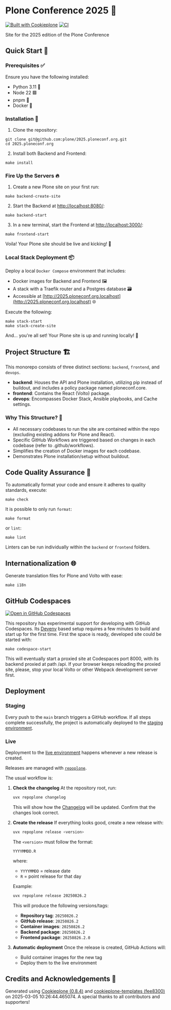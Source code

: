 # Plone Conference 2025 🚀

[![Built with Cookieplone](https://img.shields.io/badge/built%20with-Cookieplone-0083be.svg?logo=cookiecutter)](https://github.com/plone/cookiecutter-plone/)
[![CI](https://github.com/plone/2025.ploneconf.org/actions/workflows/main.yml/badge.svg)](https://github.com/plone/2025.ploneconf.org/actions/workflows/main.yml)

Site for the 2025 edition of the Plone Conference

## Quick Start 🏁

### Prerequisites ✅

Ensure you have the following installed:

- Python 3.11 🐍
- Node 22 🟩
- pnpm 🧶
- Docker 🐳

### Installation 🔧

1. Clone the repository:

```shell
git clone git@github.com:plone/2025.ploneconf.org.git
cd 2025.ploneconf.org
```

2. Install both Backend and Frontend:

```shell
make install
```

### Fire Up the Servers 🔥

1. Create a new Plone site on your first run:

```shell
make backend-create-site
```

2. Start the Backend at [http://localhost:8080/](http://localhost:8080/):

```shell
make backend-start
```

3. In a new terminal, start the Frontend at [http://localhost:3000/](http://localhost:3000/):

```shell
make frontend-start
```

Voila! Your Plone site should be live and kicking! 🎉

### Local Stack Deployment 📦

Deploy a local `Docker Compose` environment that includes:

- Docker images for Backend and Frontend 🖼️
- A stack with a Traefik router and a Postgres database 🗃️
- Accessible at [http://2025.ploneconf.org.localhost](http://2025.ploneconf.org.localhost) 🌐

Execute the following:

```shell
make stack-start
make stack-create-site
```

And... you're all set! Your Plone site is up and running locally! 🚀

## Project Structure 🏗️

This monorepo consists of three distinct sections: `backend`, `frontend`, and `devops`.

- **backend**: Houses the API and Plone installation, utilizing pip instead of buildout, and includes a policy package named ploneconf.core.
- **frontend**: Contains the React (Volto) package.
- **devops**: Encompasses Docker Stack, Ansible playbooks, and Cache settings.

### Why This Structure? 🤔

- All necessary codebases to run the site are contained within the repo (excluding existing addons for Plone and React).
- Specific GitHub Workflows are triggered based on changes in each codebase (refer to .github/workflows).
- Simplifies the creation of Docker images for each codebase.
- Demonstrates Plone installation/setup without buildout.

## Code Quality Assurance 🧐

To automatically format your code and ensure it adheres to quality standards, execute:

```shell
make check
```

It is possible to only run `format`:

```shell
make format
```

or `lint`:

 ```shell
make lint
```

Linters can be run individually within the `backend` or `frontend` folders.

## Internationalization 🌐

Generate translation files for Plone and Volto with ease:

```shell
make i18n
```

## GitHub Codespaces

[![Open in GitHub Codespaces](https://github.com/codespaces/badge.svg)](https://codespaces.new/plone/2025.ploneconf.org)

This repository has experimental support for developing with GitHub Codespaces. Its [Devenv](https://devenv.sh) based setup requires a few minutes to build and start up for the first time. First the space is ready, developed site could be started with:

```shell
make codespace-start
```

This will eventually start a proxied site at Codespaces port 8000, with its backend proxied at path /api. If your browser keeps reloading the proxied site, please, stop your local Volto or other Webpack development server first.

## Deployment

### Staging

Every push to the `main` branch triggers a GitHub workflow.
If all steps complete successfully, the project is automatically deployed to the [staging environment](https://testing.ploneconf.org).

### Live

Deployment to the [live environment](https://2025.ploneconf.org) happens whenever a new release is created.

Releases are managed with [`repoplone`](https://github.com/ericof/repoplone).

The usual workflow is:

1. **Check the changelog**
   At the repository root, run:
   ```bash
   uvx repoplone changelog
   ```
   This will show how the [Changelog](./CHANGELOG.md) will be updated. Confirm that the changes look correct.

2. **Create the release**
   If everything looks good, create a new release with:
   ```bash
   uvx repoplone release <version>
   ```
   The `<version>` must follow the format:
   ```
   YYYYMMDD.R
   ```
   where:
   - `YYYYMMDD` = release date
   - `R` = point release for that day

   Example:
   ```bash
   uvx repoplone release 20250826.2
   ```

   This will produce the following versions/tags:
   - **Repository tag**: `20250826.2`
   - **GitHub release**: `20250826.2`
   - **Container images**: `20250826.2`
   - **Backend package**: `20250826.2`
   - **Frontend package**: `20250826.2.0`

3. **Automatic deployment**
   Once the release is created, GitHub Actions will:
   - Build container images for the new tag
   - Deploy them to the live environment

## Credits and Acknowledgements 🙏

Generated using [Cookieplone (0.8.4)](https://github.com/plone/cookieplone) and [cookieplone-templates (fee8300)](https://github.com/plone/cookieplone-templates/commit/fee830099b17807699071b99c3c4ee92a08f1547) on 2025-03-05 10:26:44.465074. A special thanks to all contributors and supporters!
